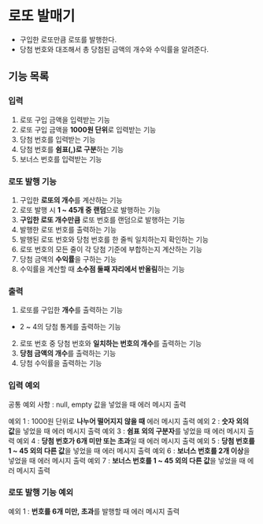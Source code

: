 # 로또 발매기
- 구입한 로또만큼 로또를 발행한다.
- 당첨 번호와 대조해서 총 당첨된 금액의 개수와 수익률을 알려준다.

## 기능 목록

### 입력

1. 로또 구입 금액을 입력받는 기능
2. 로또 구입 금액을 **1000원 단위**로 입력받는 기능
3. 당첨 번호를 입력받는 기능
4. 당첨 번호를 **쉼표(,)로 구분**하는 기능
5. 보너스 번호를 입력받는 기능

### 로또 발행 기능

1. 구입한 **로또의 개수**를 계산하는 기능
2. 로또 발행 시 **1 ~ 45개 중 랜덤**으로 발행하는 기능
3. **구입한 로또 개수만큼** 로또 번호를 랜덤으로 발행하는 기능
4. 발행한 로또 번호를 출력하는 기능
5. 발행된 로또 번호와 당첨 번호를 한 줄씩 일치하는지 확인하는 기능
6. 로또 번호의 모든 줄이 각 당첨 기준에 부합하는지 계산하는 기능
7. 당첨 금액의 **수익률**을 구하는 기능
8. 수익률을 계산할 때 **소수점 둘째 자리에서 반올림**하는 기능

### 출력

1. 로또를 구입한 **개수**를 출력하는 기능
- 2 ~ 4의 당첨 통계를 출력하는 기능
2. 로또 번호 중 당첨 번호와 **일치하는 번호의 개수**를 출력하는 기능
3. **당첨 금액의 개수**를 출력하는 기능
4. 당첨 수익률을 출력하는 기능

### 입력 예외

공통 예외 사항 : null, empty 값을 넣었을 때 에러 메시지 출력

예외 1 : 1000원 단위로 **나누어 떨어지지 않을 때** 에러 메시지 출력
예외 2 : **숫자 외의 값**을 넣었을 때 에러 메시지 출력
예외 3 : **쉼표 외의 구분자**를 넣었을 때 에러 메시지 출력
예외 4 : **당첨 번호가 6개 미만 또는 초과**일 때 에러 메시지 출력
예외 5 : **당첨 번호를 1 ~ 45 외의 다른 값**을 넣었을 때 에러 메시지 출력
예외 6 : **보너스 번호를 2개 이상**을 넣었을 때 에러 메시지 출력
예외 7 : **보너스 번호를 1 ~ 45 외의 다른 값**을 넣었을 때 에러 메시지 출력

### 로또 발행 기능 예외

예외 1 : **번호를 6개 미만, 초과**를 발행할 때 에러 메시지 출력